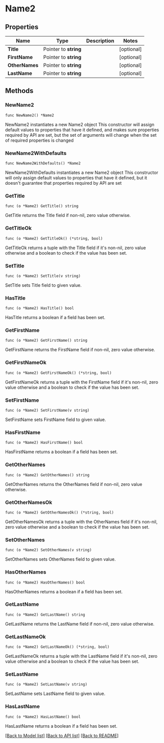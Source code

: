 # Name2

## Properties

Name | Type | Description | Notes
------------ | ------------- | ------------- | -------------
**Title** | Pointer to **string** |  | [optional] 
**FirstName** | Pointer to **string** |  | [optional] 
**OtherNames** | Pointer to **string** |  | [optional] 
**LastName** | Pointer to **string** |  | [optional] 

## Methods

### NewName2

`func NewName2() *Name2`

NewName2 instantiates a new Name2 object
This constructor will assign default values to properties that have it defined,
and makes sure properties required by API are set, but the set of arguments
will change when the set of required properties is changed

### NewName2WithDefaults

`func NewName2WithDefaults() *Name2`

NewName2WithDefaults instantiates a new Name2 object
This constructor will only assign default values to properties that have it defined,
but it doesn't guarantee that properties required by API are set

### GetTitle

`func (o *Name2) GetTitle() string`

GetTitle returns the Title field if non-nil, zero value otherwise.

### GetTitleOk

`func (o *Name2) GetTitleOk() (*string, bool)`

GetTitleOk returns a tuple with the Title field if it's non-nil, zero value otherwise
and a boolean to check if the value has been set.

### SetTitle

`func (o *Name2) SetTitle(v string)`

SetTitle sets Title field to given value.

### HasTitle

`func (o *Name2) HasTitle() bool`

HasTitle returns a boolean if a field has been set.

### GetFirstName

`func (o *Name2) GetFirstName() string`

GetFirstName returns the FirstName field if non-nil, zero value otherwise.

### GetFirstNameOk

`func (o *Name2) GetFirstNameOk() (*string, bool)`

GetFirstNameOk returns a tuple with the FirstName field if it's non-nil, zero value otherwise
and a boolean to check if the value has been set.

### SetFirstName

`func (o *Name2) SetFirstName(v string)`

SetFirstName sets FirstName field to given value.

### HasFirstName

`func (o *Name2) HasFirstName() bool`

HasFirstName returns a boolean if a field has been set.

### GetOtherNames

`func (o *Name2) GetOtherNames() string`

GetOtherNames returns the OtherNames field if non-nil, zero value otherwise.

### GetOtherNamesOk

`func (o *Name2) GetOtherNamesOk() (*string, bool)`

GetOtherNamesOk returns a tuple with the OtherNames field if it's non-nil, zero value otherwise
and a boolean to check if the value has been set.

### SetOtherNames

`func (o *Name2) SetOtherNames(v string)`

SetOtherNames sets OtherNames field to given value.

### HasOtherNames

`func (o *Name2) HasOtherNames() bool`

HasOtherNames returns a boolean if a field has been set.

### GetLastName

`func (o *Name2) GetLastName() string`

GetLastName returns the LastName field if non-nil, zero value otherwise.

### GetLastNameOk

`func (o *Name2) GetLastNameOk() (*string, bool)`

GetLastNameOk returns a tuple with the LastName field if it's non-nil, zero value otherwise
and a boolean to check if the value has been set.

### SetLastName

`func (o *Name2) SetLastName(v string)`

SetLastName sets LastName field to given value.

### HasLastName

`func (o *Name2) HasLastName() bool`

HasLastName returns a boolean if a field has been set.


[[Back to Model list]](../README.md#documentation-for-models) [[Back to API list]](../README.md#documentation-for-api-endpoints) [[Back to README]](../README.md)


